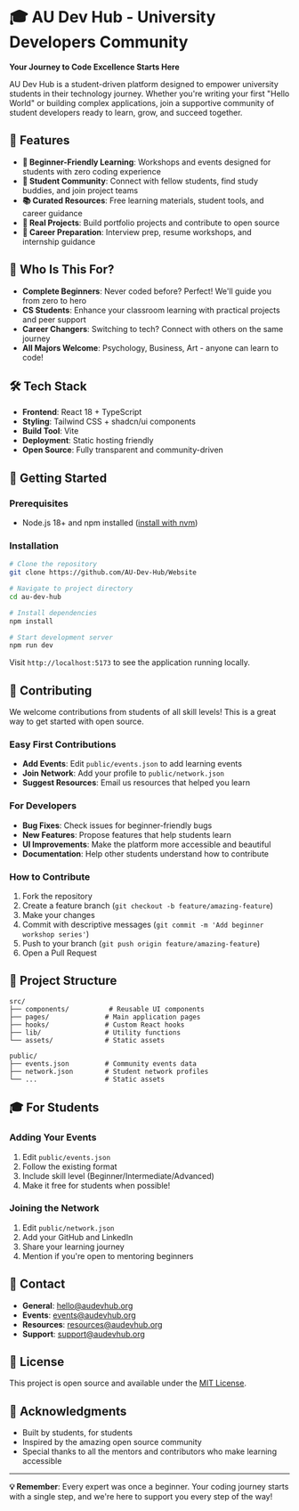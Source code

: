 # 🎓 AU Dev Hub - University Developers Community

**Your Journey to Code Excellence Starts Here**

AU Dev Hub is a student-driven platform designed to empower university students in their technology journey. Whether you're writing your first "Hello World" or building complex applications, join a supportive community of student developers ready to learn, grow, and succeed together.

## 🌟 Features

- **🌱 Beginner-Friendly Learning**: Workshops and events designed for students with zero coding experience
- **👥 Student Community**: Connect with fellow students, find study buddies, and join project teams
- **📚 Curated Resources**: Free learning materials, student tools, and career guidance
- **🚀 Real Projects**: Build portfolio projects and contribute to open source
- **🎯 Career Preparation**: Interview prep, resume workshops, and internship guidance

## 🎯 Who Is This For?

- **Complete Beginners**: Never coded before? Perfect! We'll guide you from zero to hero
- **CS Students**: Enhance your classroom learning with practical projects and peer support  
- **Career Changers**: Switching to tech? Connect with others on the same journey
- **All Majors Welcome**: Psychology, Business, Art - anyone can learn to code!

## 🛠️ Tech Stack

- **Frontend**: React 18 + TypeScript
- **Styling**: Tailwind CSS + shadcn/ui components  
- **Build Tool**: Vite
- **Deployment**: Static hosting friendly
- **Open Source**: Fully transparent and community-driven

## 🚀 Getting Started

### Prerequisites
- Node.js 18+ and npm installed ([install with nvm](https://github.com/nvm-sh/nvm#installing-and-updating))

### Installation

```bash
# Clone the repository
git clone https://github.com/AU-Dev-Hub/Website

# Navigate to project directory
cd au-dev-hub

# Install dependencies
npm install

# Start development server
npm run dev
```

Visit `http://localhost:5173` to see the application running locally.

## 🤝 Contributing

We welcome contributions from students of all skill levels! This is a great way to get started with open source.

### Easy First Contributions
- **Add Events**: Edit `public/events.json` to add learning events
- **Join Network**: Add your profile to `public/network.json`
- **Suggest Resources**: Email us resources that helped you learn

### For Developers
- **Bug Fixes**: Check issues for beginner-friendly bugs
- **New Features**: Propose features that help students learn
- **UI Improvements**: Make the platform more accessible and beautiful
- **Documentation**: Help other students understand how to contribute

### How to Contribute
1. Fork the repository
2. Create a feature branch (`git checkout -b feature/amazing-feature`)
3. Make your changes
4. Commit with descriptive messages (`git commit -m 'Add beginner workshop series'`)
5. Push to your branch (`git push origin feature/amazing-feature`)
6. Open a Pull Request

## 📁 Project Structure

```
src/
├── components/          # Reusable UI components
├── pages/              # Main application pages
├── hooks/              # Custom React hooks
├── lib/                # Utility functions
└── assets/             # Static assets

public/
├── events.json         # Community events data
├── network.json        # Student network profiles  
└── ...                 # Static assets
```

## 🎓 For Students

### Adding Your Events
1. Edit `public/events.json`
2. Follow the existing format
3. Include skill level (Beginner/Intermediate/Advanced)
4. Make it free for students when possible!

### Joining the Network
1. Edit `public/network.json`  
2. Add your GitHub and LinkedIn
3. Share your learning journey
4. Mention if you're open to mentoring beginners

## 📧 Contact

- **General**: hello@audevhub.org
- **Events**: events@audevhub.org  
- **Resources**: resources@audevhub.org
- **Support**: support@audevhub.org

## 📄 License

This project is open source and available under the [MIT License](LICENSE).

## 🙏 Acknowledgments

- Built by students, for students
- Inspired by the amazing open source community
- Special thanks to all the mentors and contributors who make learning accessible

---

**💡 Remember**: Every expert was once a beginner. Your coding journey starts with a single step, and we're here to support you every step of the way!
